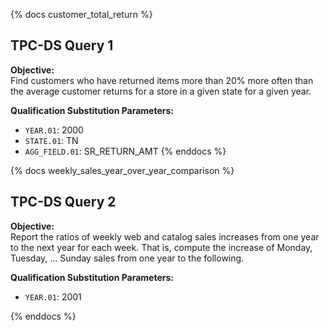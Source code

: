 {% docs customer_total_return %}

## TPC-DS Query 1

**Objective:**  
Find customers who have returned items more than 20% more often than the average customer returns for a store in a given state for a given year.

**Qualification Substitution Parameters:**  
- `YEAR.01`: 2000
- `STATE.01`: TN
- `AGG_FIELD.01`: SR_RETURN_AMT
{% enddocs %}

{% docs weekly_sales_year_over_year_comparison %}

## TPC-DS Query 2

**Objective:**  
Report the ratios of weekly web and catalog sales increases from one year to the next year for each week. That is, compute the increase of Monday, Tuesday, ... Sunday sales from one year to the following.

**Qualification Substitution Parameters:**  
- `YEAR.01`: 2001

{% enddocs %}